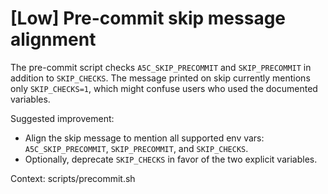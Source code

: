 # [Low] Pre-commit skip message alignment

The pre-commit script checks `A5C_SKIP_PRECOMMIT` and `SKIP_PRECOMMIT` in addition to `SKIP_CHECKS`. The message printed on skip currently mentions only `SKIP_CHECKS=1`, which might confuse users who used the documented variables.

Suggested improvement:
- Align the skip message to mention all supported env vars: `A5C_SKIP_PRECOMMIT`, `SKIP_PRECOMMIT`, and `SKIP_CHECKS`.
- Optionally, deprecate `SKIP_CHECKS` in favor of the two explicit variables.

Context: scripts/precommit.sh
